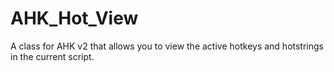 # AHK_Hot_View
A class for AHK v2 that allows you to view the active hotkeys and hotstrings in the current script.

